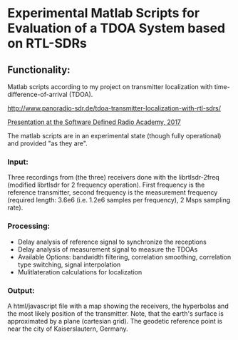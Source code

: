# Experimental Matlab Scripts for Evaluation of a TDOA System based on RTL-SDRs

## Functionality:
Matlab scripts according to my project on transmitter localization with time-difference-of-arrival (TDOA).

<http://www.panoradio-sdr.de/tdoa-transmitter-localization-with-rtl-sdrs/>

[Presentation at the Software Defined Radio Academy, 2017](https://www.youtube.com/watch?v=Km4TU17b05s)

The matlab scripts are in an experimental state (though fully operational) and provided "as they are".

### Input:
Three recordings from (the three) receivers done with the librtlsdr-2freq (modified librtlsdr for 2 frequency operation).
First frequency is the reference transmitter, second frequency is the measurement frequency (required length: 3.6e6 (i.e. 1.2e6 samples per frequency), 2 Msps sampling rate).

### Processing:
* Delay analysis of reference signal to synchronize the receptions
* Delay analysis of measurement signal to measure the TDOAs
* Available Options: bandwidth filtering, correlation smoothing, correlation type switching, signal interpolation
* Mulitlateration calculations for localization

### Output:
A html/javascript file with a map showing the receivers, the hyperbolas and the most likely position of the transmitter.
Note, that the earth's surface is approximated by a plane (cartesian grid). The geodetic reference point is near the city of Kaiserslautern, Germany.



